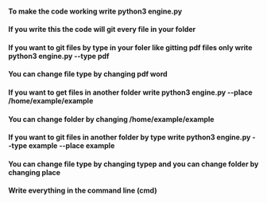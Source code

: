 #### To make the code working write python3 engine.py 
#### If you write this the code will git every file in your folder
#### If you want to git files by type in your foler like gitting pdf files only write python3 engine.py --type pdf 
#### You can change file type by changing pdf word
#### If you want to get files in another folder write python3 engine.py  --place /home/example/example
#### You can change folder by changing /home/example/example
#### If you want to git files in another folder by type write python3 engine.py --type example --place example
####  You can change  file type by changing typep and you can change  folder by changing place
#### Write everything in the command line (cmd)
